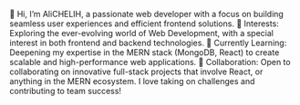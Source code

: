 👋 Hi, I’m AliCHELIH, a passionate web developer with a focus on building seamless user experiences and efficient frontend solutions.
👀 Interests: Exploring the ever-evolving world of Web Development, with a special interest in both frontend and backend technologies. 
🌱 Currently Learning: Deepening my expertise in the MERN stack (MongoDB, React) to create scalable and high-performance web applications. 
💞️ Collaboration: Open to collaborating on innovative full-stack projects that involve React, or anything in the MERN ecosystem. I love taking on challenges and contributing to team success!




